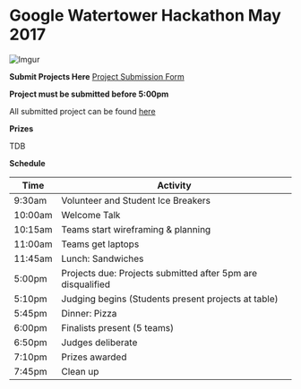 # Google Watertower Hackathon May 2017
![Imgur](http://i.imgur.com/QOv1t3n.gif)

**Submit Projects Here**
[Project Submission Form](https://goo.gl/forms/4IxgEG7gRYPFoVuh1)

**Project must be submitted before 5:00pm**


All submitted project can be found [here](https://docs.google.com/spreadsheets/d/15jUwyNGHScwkGhPgCvgEcIX8KcU3CdQkgZFopcTk7qw/edit#gid=1749015189)

**Prizes**

TDB


**Schedule**

Time                | Activity         
--------------------|------------------
9:30am              | Volunteer and Student Ice Breakers   
10:00am             | Welcome Talk    
10:15am             | Teams start wireframing & planning      
11:00am             | Teams get laptops  
11:45am             | Lunch: Sandwiches   
5:00pm              | Projects due: Projects submitted after 5pm are disqualified
5:10pm              | Judging begins (Students present projects at table)
5:45pm              | Dinner: Pizza   
6:00pm              | Finalists present (5 teams) 
6:50pm              | Judges deliberate 
7:10pm              | Prizes awarded 
7:45pm              | Clean up 
